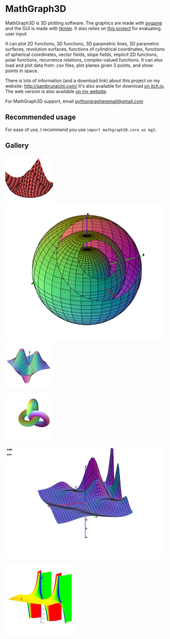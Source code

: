 # MathGraph3D

MathGraph3D is 3D plotting software. The graphics are made with [pygame](https://github.com/pygame/pygame) and the GUI is made with [tkinter](https://wiki.python.org/moin/TkInter). It also relies on [this project](https://github.com/sam-lb/CAS) for evaluating user input.

It can plot 2D functions, 3D functions, 3D parametric lines, 3D parametric surfaces, revolution surfaces, functions of cylindrical coordinates, functions of spherical coordinates, vector fields, slope fields, implicit 2D functions, polar functions, recurrence relations, complex-valued functions. It can also load and plot data from .csv files, plot planes given 3 points, and show points in space.

There is lots of information (and a download link) about this project on my website: http://sambrunacini.com/
It's also available for download [on itch.io](https://sam-brunacini.itch.io/mathgraph3d).
The web version is also available [on my website](http://plotter.sambrunacini.com/).

For MathGraph3D support, email pythongrapheremail@gmail.com

## Recommended usage

For ease of use, I recommend you use `import mathgraph3D.core as mg3`.

## Gallery

![Example 1](https://github.com/sam-lb/mathgraph3d/blob/master/res/ex1.png)
![Example 2](https://github.com/sam-lb/mathgraph3d/blob/master/res/ex2.jpeg)
![Example 3](https://github.com/sam-lb/mathgraph3d/blob/master/res/ex3.png)

![Example 4](https://github.com/sam-lb/mathgraph3d/blob/master/res/ex4.png)

![Example 5](https://github.com/sam-lb/mathgraph3d/blob/master/res/ex5.png)

![Example 6](https://github.com/sam-lb/mathgraph3d/blob/master/res/ex6.jpeg)
